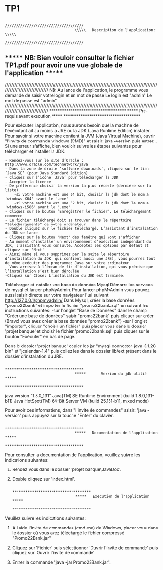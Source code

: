 # TP1
										////////////////////////////////////
									\\\\\  	Description de l'application:   \\\\\
										////////////////////////////////////

   ***** NB: Bien vouloir consulter le fichier TP1.pdf pour avoir une vue globale de l'application *****
---------------------------------------------------------------------------------------------------------------------------------

///////////////////////////////////////////////////////////////////////////////////////////////////////////////////////////////
	NB: Au lance de l'application, le programme vous demande de saisir votre login et un mot de passe 
	    Le login est "admin" Le mot de passe est "admin"
///////////////////////////////////////////////////////////////////////////////////////////////////////////////////////////////
									************************************
								*****  	     Pré-requis avant execution		*****
									************************************

Pour exécuter l'application, nous aurons besoin que la machine de l'exécutant ait au moins la JRE ou la JDK (Java Runtime Edition) installer. Pour savoir si votre machine contient la JVM (Java Virtual Machine), ouvrir "l'invite de commande windows (CMD)" et saisir: java -version puis entrer... Si une erreur s'affiche, bien vouloir suivre les étapes suivantes pour télécharger et installer la JDK.

	- Rendez-vous sur le site d’Oracle : http://www.oracle.com/technetwork/java
	- Dans la zone de droite ’software downloads’, cliquez sur le lien ’Java SE’ (pour Java Standard Edition)
	- Cliquez sur l’icône ’Java’ pour télécharger le JDK
	- Accepter la licence
	- De préférence choisir la version la plus récente (dernière sur la liste)
		-si votre machine est une 64 bit, choisir le jdk dont le nom a 'windows-X64' avant le '.exe'
		-si votre machine est une 32 bit, choisir le jdk dont le nom a 'windows-i586' avant le '.exe'
	- Cliquez sur le bouton ’Enregistrer le fichier’. Le téléchargement commence
	- Le fichier téléchargé doit se trouver dans le répertoire "téléchargements" de votre ordinateur
	- Double cliquez sur le fichier téléchargé. L’assistant d’installation du JDK se lance
	- Cliquez sur le bouton 'Next' des fenêtre qui vont s'afficher
	- Au moment d’installer un environnement d’exécution indépendant du JDK, l’assistant vous consulte. Acceptez les options par défaut et cliquez sur 'Next'
	- Ainsi même si vous supprimez par la suite le répertoire d’installation du JDK (qui contient aussi une JRE), vous pourrez tout de même exécuter des programmes Java sur votre ordinateur
	- Vous arrivez à l’écran de fin d’installation, qui vous précise que l’installation s’est bien déroulée 
	-Cliquez sur Close: L’installation du JDK est terminée. 

Télécharger et installer une base de données Mysql
Démarre les services de mysql et lancer phpMyAdmin.
Pour lancer phpMyAdmin vous pouvez aussi saisir directe sur votre navigateur l'url suivant: http://127.0.0.1/phpmyadmin/
	Dans Mysql, créer la base données "promo22bank" et importer le fichier "promo22bank.sql" en suivant les inctructions suivantes:
	-sur l'onglet "Base de Données" dans le champ "Créer une base de données" saisir "promo22bank" 
	 puis cliquer sur créer (Bravo! vous avez créer la base données "promo22bank")
	-sur l'onglet "importer", cliquer "choisir un fichier" puis placer vous dans le dossier 'projet banque'
	 et choisir le fichier 'promo22bank.sql' puis cliquer sur le bouton "Exécuter" en bas de page.

Dans le dossier 'projet banque' copier les jar "mysql-connector-java-5.1.28-bin" et "jcalendar-1.4"
puis collez les dans le dossier lib/ext présent dans le dossier d'installation du JRE.

										************************************
									*****  		Version du jdk utilié		  	*****
										************************************

java version "1.8.0_131"
Java(TM) SE Runtime Environment (build 1.8.0_131-b11)
Java HotSpot(TM) 64-Bit Server VM (build 25.131-b11, mixed mode)

Pour avoir ces informations, dans "l'invite de commandes" saisir: 'java -version' puis appuyez sur la touche "Enter" du clavier.



										************************************
									*****  	Documentation de l'application	  *****
										************************************

Pour consulter la documentation de l'application, veuillez suivre les indications suivantes:

1) Rendez vous dans le dossier 'projet banque\JavaDoc'.

2) Double cliquez sur 'index.html'.

	
										************************************
									***** 	Execution de l'application      *****
										************************************

Veuillez suivre les indications suivantes:
	
1) 	A l'aide l'invite de commandes (cmd.exe) de Windows, placer vous dans le dossier où vous avez téléchargé le fichier compressé "Promo22Bank.jar"

2)  Cliquez sur 'Fichier' puis sélectionner 'Ouvrir l'invite de commande' puis cliquez sur 'Ouvrir l'invite de commande'

3)	Entrer la commande "java -jar Promo22Bank.jar".
